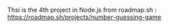 Thsi is the 4th project in Node.js from roadmap.sh : https://roadmap.sh/projects/number-guessing-game
